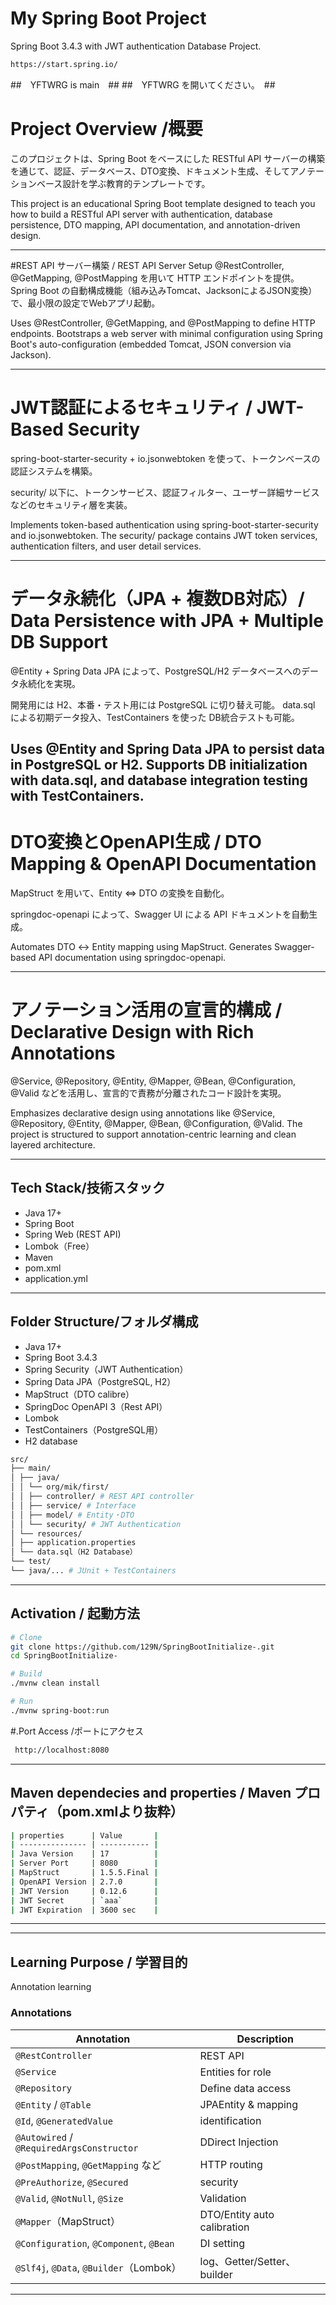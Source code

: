 ﻿# My Spring Boot Project


Spring Boot 3.4.3 with JWT authentication Database Project.
```bash
https://start.spring.io/
```
##　YFTWRG is main　##
##　YFTWRG を開いてください。　##
# Project Overview /概要
このプロジェクトは、Spring Boot をベースにした RESTful API サーバーの構築を通じて、認証、データベース、DTO変換、ドキュメント生成、そしてアノテーションベース設計を学ぶ教育的テンプレートです。

This project is an educational Spring Boot template designed to teach you how to build a RESTful API server with authentication, database persistence, DTO mapping, API documentation, and annotation-driven design.

---
#REST API サーバー構築 / REST API Server Setup
@RestController, @GetMapping, @PostMapping を用いて HTTP エンドポイントを提供。
Spring Boot の自動構成機能（組み込みTomcat、JacksonによるJSON変換）で、最小限の設定でWebアプリ起動。

Uses @RestController, @GetMapping, and @PostMapping to define HTTP endpoints.
Bootstraps a web server with minimal configuration using Spring Boot's auto-configuration (embedded Tomcat, JSON conversion via Jackson).

---
# JWT認証によるセキュリティ / JWT-Based Security
spring-boot-starter-security + io.jsonwebtoken を使って、トークンベースの認証システムを構築。

security/ 以下に、トークンサービス、認証フィルター、ユーザー詳細サービスなどのセキュリティ層を実装。

Implements token-based authentication using spring-boot-starter-security and io.jsonwebtoken.
The security/ package contains JWT token services, authentication filters, and user detail services.

---
# データ永続化（JPA + 複数DB対応）/ Data Persistence with JPA + Multiple DB Support
@Entity + Spring Data JPA によって、PostgreSQL/H2 データベースへのデータ永続化を実現。

開発用には H2、本番・テスト用には PostgreSQL に切り替え可能。
data.sql による初期データ投入、TestContainers を使った DB統合テストも可能。

Uses @Entity and Spring Data JPA to persist data in PostgreSQL or H2.
Supports DB initialization with data.sql, and database integration testing with TestContainers.
---
# DTO変換とOpenAPI生成 / DTO Mapping & OpenAPI Documentation
MapStruct を用いて、Entity ⇔ DTO の変換を自動化。

springdoc-openapi によって、Swagger UI による API ドキュメントを自動生成。

Automates DTO ↔ Entity mapping using MapStruct.
Generates Swagger-based API documentation using springdoc-openapi.


---
# アノテーション活用の宣言的構成 / Declarative Design with Rich Annotations
@Service, @Repository, @Entity, @Mapper, @Bean, @Configuration, @Valid などを活用し、宣言的で責務が分離されたコード設計を実現。

Emphasizes declarative design using annotations like @Service, @Repository, @Entity, @Mapper, @Bean, @Configuration, @Valid.
The project is structured to support annotation-centric learning and clean layered architecture.


---


##  Tech Stack/技術スタック

- Java 17+
- Spring Boot
- Spring Web (REST API)
- Lombok（Free）
- Maven
- pom.xml
- application.yml


---

##  Folder Structure/フォルダ構成


- Java 17+
- Spring Boot 3.4.3
- Spring Security（JWT Authentication）
- Spring Data JPA（PostgreSQL, H2）
- MapStruct（DTO calibre）
- SpringDoc OpenAPI 3（Rest API）
- Lombok
- TestContainers（PostgreSQL用）
- H2 database

```bash
src/
├── main/
│ ├── java/
│ │ └── org/mik/first/
│ │ ├── controller/ # REST API controller
│ │ ├── service/ # Interface
│ │ ├── model/ # Entity・DTO
│ │ └── security/ # JWT Authentication
│ └── resources/
│ ├── application.properties
│ └── data.sql（H2 Database）
└── test/
└── java/... # JUnit + TestContainers
```

---

##  Activation / 起動方法

```bash
# Clone
git clone https://github.com/129N/SpringBootInitialize-.git
cd SpringBootInitialize-

# Build
./mvnw clean install

# Run
./mvnw spring-boot:run
```

#.Port Access /ポートにアクセス
```bash
 http://localhost:8080 
```

---

## Maven dependecies and properties / Maven プロパティ（pom.xmlより抜粋）
```bash
| properties      | Value       |
| --------------- | ----------- |
| Java Version    | 17          |
| Server Port     | 8080        |
| MapStruct       | 1.5.5.Final |
| OpenAPI Version | 2.7.0       |
| JWT Version     | 0.12.6      |
| JWT Secret      | `aaa`       |
| JWT Expiration  | 3600 sec    |


```


---

---

##  Learning Purpose / 学習目的
Annotation learning 

###  Annotations

| Annotation |　Description |
|----------------|------|
| `@RestController` | REST API |
| `@Service` | Entities for role |
| `@Repository` | Define data access |
| `@Entity` / `@Table` | JPAEntity & mapping |
| `@Id`, `@GeneratedValue` | identification |
| `@Autowired` / `@RequiredArgsConstructor` | DDirect Injection |
| `@PostMapping`, `@GetMapping` など | HTTP routing |
| `@PreAuthorize`, `@Secured` | security |
| `@Valid`, `@NotNull`, `@Size` | Validation |
| `@Mapper`（MapStruct） | DTO/Entity auto calibration |
| `@Configuration`, `@Component`, `@Bean` | DI setting |
| `@Slf4j`, `@Data`, `@Builder`（Lombok） | log、Getter/Setter、builder |



---






